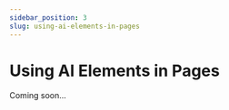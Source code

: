 ```yaml
---
sidebar_position: 3
slug: using-ai-elements-in-pages
---
```


# Using AI Elements in Pages

Coming soon...